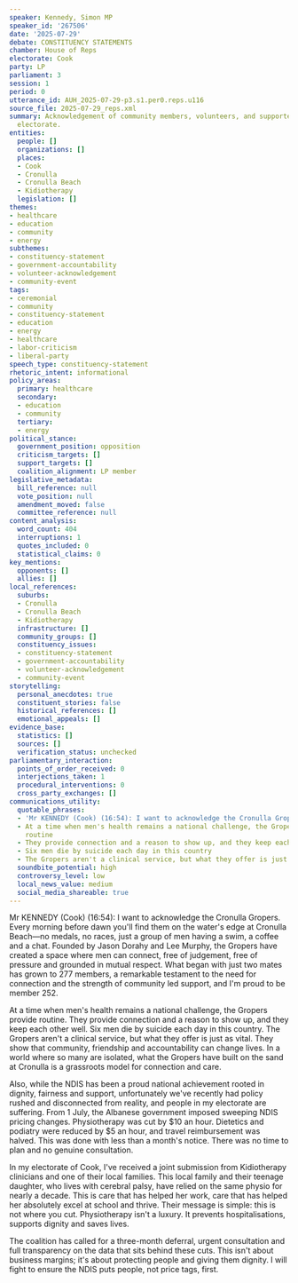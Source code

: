 ```yaml
---
speaker: Kennedy, Simon MP
speaker_id: '267506'
date: '2025-07-29'
debate: CONSTITUENCY STATEMENTS
chamber: House of Reps
electorate: Cook
party: LP
parliament: 3
session: 1
period: 0
utterance_id: AUH_2025-07-29-p3.s1.per0.reps.u116
source_file: 2025-07-29_reps.xml
summary: Acknowledgement of community members, volunteers, and supporters in the Cook
  electorate.
entities:
  people: []
  organizations: []
  places:
  - Cook
  - Cronulla
  - Cronulla Beach
  - Kidiotherapy
  legislation: []
themes:
- healthcare
- education
- community
- energy
subthemes:
- constituency-statement
- government-accountability
- volunteer-acknowledgement
- community-event
tags:
- ceremonial
- community
- constituency-statement
- education
- energy
- healthcare
- labor-criticism
- liberal-party
speech_type: constituency-statement
rhetoric_intent: informational
policy_areas:
  primary: healthcare
  secondary:
  - education
  - community
  tertiary:
  - energy
political_stance:
  government_position: opposition
  criticism_targets: []
  support_targets: []
  coalition_alignment: LP member
legislative_metadata:
  bill_reference: null
  vote_position: null
  amendment_moved: false
  committee_reference: null
content_analysis:
  word_count: 404
  interruptions: 1
  quotes_included: 0
  statistical_claims: 0
key_mentions:
  opponents: []
  allies: []
local_references:
  suburbs:
  - Cronulla
  - Cronulla Beach
  - Kidiotherapy
  infrastructure: []
  community_groups: []
  constituency_issues:
  - constituency-statement
  - government-accountability
  - volunteer-acknowledgement
  - community-event
storytelling:
  personal_anecdotes: true
  constituent_stories: false
  historical_references: []
  emotional_appeals: []
evidence_base:
  statistics: []
  sources: []
  verification_status: unchecked
parliamentary_interaction:
  points_of_order_received: 0
  interjections_taken: 1
  procedural_interventions: 0
  cross_party_exchanges: []
communications_utility:
  quotable_phrases:
  - 'Mr KENNEDY (Cook) (16:54): I want to acknowledge the Cronulla Gropers'
  - At a time when men's health remains a national challenge, the Gropers provide
    routine
  - They provide connection and a reason to show up, and they keep each other well
  - Six men die by suicide each day in this country
  - The Gropers aren't a clinical service, but what they offer is just as vital
  soundbite_potential: high
  controversy_level: low
  local_news_value: medium
  social_media_shareable: true
---
```


Mr KENNEDY (Cook) (16:54): I want to acknowledge the Cronulla Gropers. Every morning before dawn you'll find them on the water's edge at Cronulla Beach—no medals, no races, just a group of men having a swim, a coffee and a chat. Founded by Jason Dorahy and Lee Murphy, the Gropers have created a space where men can connect, free of judgement, free of pressure and grounded in mutual respect. What began with just two mates has grown to 277 members, a remarkable testament to the need for connection and the strength of community led support, and I'm proud to be member 252.

At a time when men's health remains a national challenge, the Gropers provide routine. They provide connection and a reason to show up, and they keep each other well. Six men die by suicide each day in this country. The Gropers aren't a clinical service, but what they offer is just as vital. They show that community, friendship and accountability can change lives. In a world where so many are isolated, what the Gropers have built on the sand at Cronulla is a grassroots model for connection and care.

Also, while the NDIS has been a proud national achievement rooted in dignity, fairness and support, unfortunately we've recently had policy rushed and disconnected from reality, and people in my electorate are suffering. From 1 July, the Albanese government imposed sweeping NDIS pricing changes. Physiotherapy was cut by $10 an hour. Dietetics and podiatry were reduced by $5 an hour, and travel reimbursement was halved. This was done with less than a month's notice. There was no time to plan and no genuine consultation.

In my electorate of Cook, I've received a joint submission from Kidiotherapy clinicians and one of their local families. This local family and their teenage daughter, who lives with cerebral palsy, have relied on the same physio for nearly a decade. This is care that has helped her work, care that has helped her absolutely excel at school and thrive. Their message is simple: this is not where you cut. Physiotherapy isn't a luxury. It prevents hospitalisations, supports dignity and saves lives.

The coalition has called for a three-month deferral, urgent consultation and full transparency on the data that sits behind these cuts. This isn't about business margins; it's about protecting people and giving them dignity. I will fight to ensure the NDIS puts people, not price tags, first.